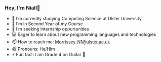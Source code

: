 ###  Hey, I'm Niall👋

- 🔭 I’m currently studying Computing Science at Ulster University
- 🌱 I’m in Second Year of my Course
- 👯 I’m seeking Internship oppurtunities
- 💻 Eager to learn about new programming languages and technologies
- 📫 How to reach me: Morrissey-N1@ulster.ac.uk
- 😄 Pronouns: He/Him
- ⚡ Fun fact: I am Grade 4 on Guitar 🎸

